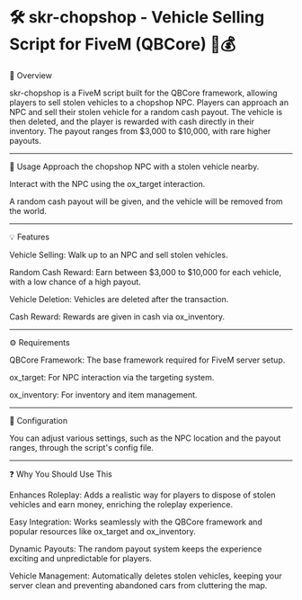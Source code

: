 <h1>🛠️ skr-chopshop - Vehicle Selling Script for FiveM (QBCore) 🚗💰</h1>

📜 Overview

skr-chopshop is a FiveM script built for the QBCore framework, allowing players to sell stolen vehicles to a chopshop NPC. Players can approach an NPC and sell their stolen vehicle for a random cash payout. The vehicle is then deleted, and the player is rewarded with cash directly in their inventory. The payout ranges from $3,000 to $10,000, with rare higher payouts.

----------------------------------------------------------------------------------

📱 Usage
Approach the chopshop NPC with a stolen vehicle nearby.

Interact with the NPC using the ox_target interaction.

A random cash payout will be given, and the vehicle will be removed from the world.

---------------------------------------------------------------------------------

💡 Features

Vehicle Selling: Walk up to an NPC and sell stolen vehicles.

Random Cash Reward: Earn between $3,000 to $10,000 for each vehicle, with a low chance of a high payout.

Vehicle Deletion: Vehicles are deleted after the transaction.

Cash Reward: Rewards are given in cash via ox_inventory.

----------------------------------------------------------------------------------

⚙️ Requirements

QBCore Framework: The base framework required for FiveM server setup.

ox_target: For NPC interaction via the targeting system.

ox_inventory: For inventory and item management.

----------------------------------------------------------------------------------

🔧 Configuration

You can adjust various settings, such as the NPC location and the payout ranges, through the script's config file.


--------------------------------------------------------------------------------

❓ Why You Should Use This

Enhances Roleplay: Adds a realistic way for players to dispose of stolen vehicles and earn money, enriching the roleplay experience.

Easy Integration: Works seamlessly with the QBCore framework and popular resources like ox_target and ox_inventory.

Dynamic Payouts: The random payout system keeps the experience exciting and unpredictable for players.

Vehicle Management: Automatically deletes stolen vehicles, keeping your server clean and preventing abandoned cars from cluttering the map.
